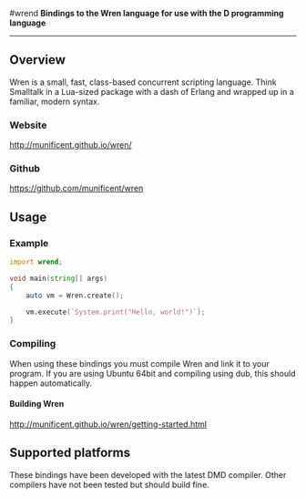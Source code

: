#wrend
**Bindings to the Wren language for use with the D programming language**

---

## Overview
Wren is a small, fast, class-based concurrent scripting language. Think 
Smalltalk in a Lua-sized package with a dash of Erlang and wrapped up in a 
familiar, modern syntax.

### Website
http://munificent.github.io/wren/

### Github
https://github.com/munificent/wren

## Usage

### Example
```d
import wrend;

void main(string[] args)
{
	auto vm = Wren.create();

	vm.execute(`System.print("Hello, world!")`);
}
```

### Compiling
When using these bindings you must compile Wren and link it to your program. If 
you are using Ubuntu 64bit and compiling using dub, this should happen 
automatically.

#### Building Wren
http://munificent.github.io/wren/getting-started.html

## Supported platforms
These bindings have been developed with the latest DMD compiler. Other 
compilers have not been tested but should build fine.

